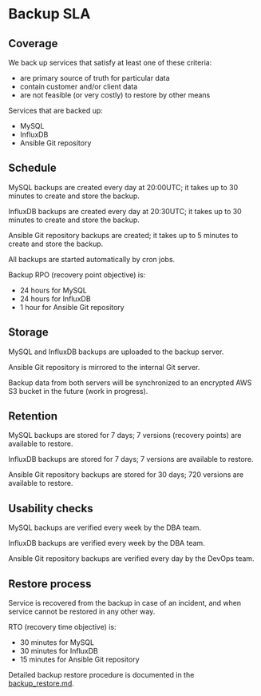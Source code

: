 # Backup SLA

## Coverage

We back up services that satisfy at least one of these criteria:
 - are primary source of truth for particular data
 - contain customer and/or client data
 - are not feasible (or very costly) to restore by other means

Services that are backed up:
 - MySQL
 - InfluxDB
 - Ansible Git repository


## Schedule

MySQL backups are created every day at 20:00UTC; it takes up to 30 minutes to create and store the backup.

InfluxDB backups are created every day at 20:30UTC; it takes up to 30 minutes to create and store the backup.

Ansible Git repository backups are created; it takes up to 5 minutes to create and store the backup.

All backups are started automatically by cron jobs.

Backup RPO (recovery point objective) is:
 - 24 hours for MySQL
 - 24 hours for InfluxDB
 - 1 hour for Ansible Git repository


## Storage

MySQL and InfluxDB backups are uploaded to the backup server.

Ansible Git repository is mirrored to the internal Git server.

Backup data from both servers will be synchronized to an encrypted AWS S3 bucket in the future (work in progress).


## Retention

MySQL backups are stored for 7 days; 7 versions (recovery points) are available to restore.

InfluxDB backups are stored for 7 days; 7 versions are available to restore.

Ansible Git repository backups are stored for 30 days; 720 versions are available to restore.


## Usability checks

MySQL backups are verified every week by the DBA team.

InfluxDB backups are verified every week by the DBA team.

Ansible Git repository backups are verified every day by the DevOps team.


## Restore process

Service is recovered from the backup in case of an incident, and when service cannot be restored in any other way.

RTO (recovery time objective) is:
 - 30 minutes for MySQL
 - 30 minutes for InfluxDB
 - 15 minutes for Ansible Git repository

Detailed backup restore procedure is documented in the [backup_restore.md](./backup_restore.md).
